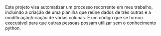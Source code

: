Este projeto visa automatizar um processo recorrente em meu trabalho, incluindo a criação de uma planilha que reúne dados de três outras e a modificação/criação de várias colunas. É um código que se tornou executável para que outras pessoas possam utilizar sem o conhecimento python.  
